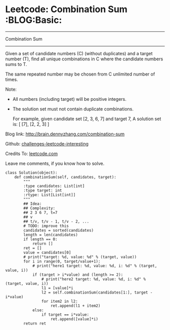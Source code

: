 # Leetcode: Combination Sum     :BLOG:Basic:


---

Combination Sum  

---

Given a set of candidate numbers (C) (without duplicates) and a target number (T), find all unique combinations in C where the candidate numbers sums to T.  

The same repeated number may be chosen from C unlimited number of times.  

Note:  
-   All numbers (including target) will be positive integers.
-   The solution set must not contain duplicate combinations.

    For example, given candidate set [2, 3, 6, 7] and target 7, 
    A solution set is: 
    [
      [7],
      [2, 2, 3]
    ]

Blog link: <http://brain.dennyzhang.com/combination-sum>  

Github: [challenges-leetcode-interesting](https://github.com/DennyZhang/challenges-leetcode-interesting/tree/master/combination-sum)  

Credits To: [leetcode.com](https://leetcode.com/problems/combination-sum/description)  

Leave me comments, if you know how to solve.  

    class Solution(object):
        def combinationSum(self, candidates, target):
            """
            :type candidates: List[int]
            :type target: int
            :rtype: List[List[int]]
            """
            ## Idea:
            ## Complexity:
            ## 2 3 6 7, t=7
            ## v
            ## t/v, t/v - 1, t/v - 2, ...
            # TODO: improve this
            candidates = sorted(candidates)
            length = len(candidates)
            if length == 0:
                return []
            ret = []
            value = candidates[0]
            # print("target: %d, value: %d" % (target, value))
            for i in range(0, target/value+1):
                # print("here1 target: %d, value: %d, i: %d" % (target, value, i))
                if (target > i*value) and (length >= 2):
                    # print("here2 target: %d, value: %d, i: %d" % (target, value, i))
                    l1 = [value]*i
                    l2 = self.combinationSum(candidates[1:], target - i*value)
                    for item2 in l2:
                        ret.append(l1 + item2)
                else:
                    if target == i*value:
                        ret.append([value]*i)
            return ret